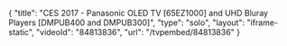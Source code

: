 {
    "title": "CES 2017 - Panasonic OLED TV [65EZ1000] and UHD Bluray Players [DMPUB400 and DMPUB300]",
    "type": "solo",
    "layout": "iframe-static",
    "videoId": "84813836",
    "url": "\/tvpembed\/84813836"
}